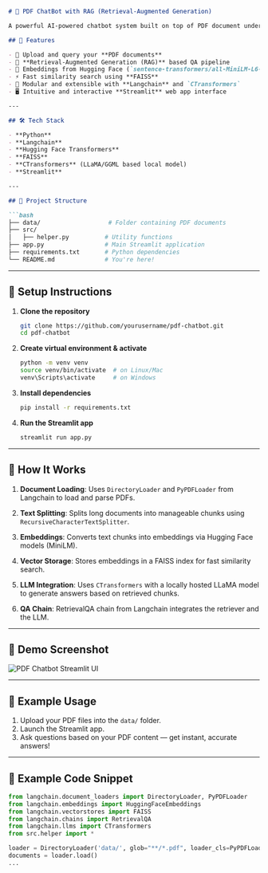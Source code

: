 ````markdown
# 📄 PDF ChatBot with RAG (Retrieval-Augmented Generation)

A powerful AI-powered chatbot system built on top of PDF document understanding using **Langchain**, **Hugging Face embeddings**, **FAISS vector store**, and **CTransformers**. The application enables intelligent querying of PDF documents via a simple **Streamlit** interface.

## 🚀 Features

- 📁 Upload and query your **PDF documents**
- 🤖 **Retrieval-Augmented Generation (RAG)** based QA pipeline
- 🧠 Embeddings from Hugging Face (`sentence-transformers/all-MiniLM-L6-v2`)
- ⚡ Fast similarity search using **FAISS**
- 🧩 Modular and extensible with **Langchain** and `CTransformers`
- 🖥️ Intuitive and interactive **Streamlit** web app interface

---

## 🛠️ Tech Stack

- **Python**
- **Langchain**
- **Hugging Face Transformers**
- **FAISS**
- **CTransformers** (LLaMA/GGML based local model)
- **Streamlit**

---

## 📁 Project Structure

```bash
├── data/                   # Folder containing PDF documents
├── src/
│   ├── helper.py          # Utility functions
├── app.py                 # Main Streamlit application
├── requirements.txt       # Python dependencies
└── README.md              # You're here!
````

---

## 🔧 Setup Instructions

1. **Clone the repository**

   ```bash
   git clone https://github.com/yourusername/pdf-chatbot.git
   cd pdf-chatbot
   ```

2. **Create virtual environment & activate**

   ```bash
   python -m venv venv
   source venv/bin/activate  # on Linux/Mac
   venv\Scripts\activate     # on Windows
   ```

3. **Install dependencies**

   ```bash
   pip install -r requirements.txt
   ```

4. **Run the Streamlit app**

   ```bash
   streamlit run app.py
   ```

---

## 🧠 How It Works

1. **Document Loading**:
   Uses `DirectoryLoader` and `PyPDFLoader` from Langchain to load and parse PDFs.

2. **Text Splitting**:
   Splits long documents into manageable chunks using `RecursiveCharacterTextSplitter`.

3. **Embeddings**:
   Converts text chunks into embeddings via Hugging Face models (MiniLM).

4. **Vector Storage**:
   Stores embeddings in a FAISS index for fast similarity search.

5. **LLM Integration**:
   Uses `CTransformers` with a locally hosted LLaMA model to generate answers based on retrieved chunks.

6. **QA Chain**:
   RetrievalQA chain from Langchain integrates the retriever and the LLM.

---

## 📸 Demo Screenshot

![PDF Chatbot Streamlit UI](https://via.placeholder.com/800x400.png?text=PDF+ChatBot+Demo)

---

## 📄 Example Usage

1. Upload your PDF files into the `data/` folder.
2. Launch the Streamlit app.
3. Ask questions based on your PDF content — get instant, accurate answers!

---

## 🧪 Example Code Snippet

```python
from langchain.document_loaders import DirectoryLoader, PyPDFLoader
from langchain.embeddings import HuggingFaceEmbeddings
from langchain.vectorstores import FAISS
from langchain.chains import RetrievalQA
from langchain.llms import CTransformers
from src.helper import *

loader = DirectoryLoader('data/', glob="**/*.pdf", loader_cls=PyPDFLoader)
documents = loader.load()
...
```

